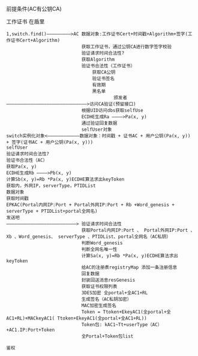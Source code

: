 前提条件(AC有公钥CA)

工作证书 在盾里

    1,switch.find()—————————>AC 数据对象:工作证书Cert+时间戳+Algorithm+签字(工作证书Cert+Algorithm)
                                获取工作证书，通过公钥CA进行数字签字校验
                                验证请求时间合法性?
                                获取Algorithm
                                验证书合法性（工作证书）
    		                        获取CA公钥
    		                        验证书签名
    		                        有效期
    		                        黑名单
                                            颁发者 ——————————————————————————————>访问CA验证(预留接口)
                                根据UID访问dbs获取selfUse
                                ECDHE生成Ra ————>Pa(x, y)
                                通过验证回复数据
                                selfUser对象
    switch实例化对象<————————————数据对象：时间戳 + 证书AC + 用户公钥(Pa(x, y)) + 签字(证书AC + 用户公钥(Pa(x, y)))
    selfUser
    验证请求时间合法性?
    验证书合法性（AC）
    获取Pa(x, y)
    ECDHE生成Rb ————>Pb(x, y)
    计算Sb(x, y)=Rb *Pa(x, y)ECDHE算法求出keyToken
    获取内，外网IP，serverType，PTIDList
    数据对象
    获取时间戳
    EPKAC(Portal内网IP:Port + Portal外网IP:Port + Rb +Word_genesis + serverType + PTIDList+portal全网名)
    发送吧 
    ——————————————————————————> 验证请求时间合法性
                                获取Portal内网IP:Port 、 Portal外网IP:Port 、 Xb 、Word_genesis、 serverType 、PTIDList、portal全网名（AC私钥）
                                判断Word_genesis
                                判断全网名唯一性
                                计算Sa(x, y)=Rb *Pa(x, y)ECDHE算法求出keyToken
                                给AC的注册表registryMap 添加一条注册信息
                                回复数据
                                封装回送消息resGenesis	
		                        获取证书权限列表
		                        3DES加密 全portal+全AC1+RL
		                        生成签名（AC私钥加密）
		                        MAC加密生成签名
		                        Token = Ttoken+EkeyAC1(全portal+全AC1+RL)+MACkeyAC1( Ttoken+EkeyAC1(全portal+全AC1+RL))
		                        Token包: kAC1~Tt+userType（AC）+AC1.IP:Port+Token
		                        全Portal+Token包list

    鉴权
    



